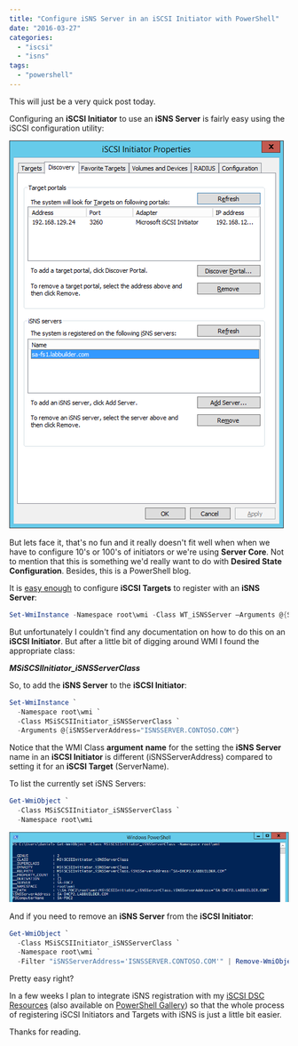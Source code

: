 ```yaml
---
title: "Configure iSNS Server in an iSCSI Initiator with PowerShell"
date: "2016-03-27"
categories:
  - "iscsi"
  - "isns"
tags:
  - "powershell"
---
```


This will just be a very quick post today.

Configuring an **iSCSI Initiator** to use an **iSNS Server** is fairly easy using the iSCSI configuration utility:

![ss_isns_guiinitiatorconfig](/images/ss_isns_guiinitiatorconfig.png)

But lets face it, that's no fun and it really doesn't fit well when when we have to configure 10's or 100's of initiators or we're using **Server Core**. Not to mention that this is something we'd really want to do with **Desired State Configuration**. Besides, this is a PowerShell blog.

It is [easy enough](https://blogs.technet.microsoft.com/filecab/2012/06/08/iscsi-target-cmdlet-reference/) to configure **iSCSI Targets** to register with an **iSNS Server**:


```powershell
Set-WmiInstance -Namespace root\wmi -Class WT_iSNSServer –Arguments @{ServerName="ISNSSERVER.CONTOSO.COM"}
```

But unfortunately I couldn't find any documentation on how to do this on an **iSCSI Initiator**. But after a little bit of digging around WMI I found the appropriate class:

_**MSiSCSIInitiator\_iSNSServerClass**_

So, to add the **iSNS Server** to the **iSCSI Initiator**:


```powershell
Set-WmiInstance `
  -Namespace root\wmi `
  -Class MSiSCSIInitiator_iSNSServerClass `
  -Arguments @{iSNSServerAddress="ISNSSERVER.CONTOSO.COM"}
```

Notice that the WMI Class **argument** **name** for the setting the **iSNS Server** name in an **iSCSI Initiator** is different (iSNSServerAddress) compared to setting it for an **iSCSI Target** (ServerName).

To list the currently set iSNS Servers:


```powershell
Get-WmiObject `
  -Class MSiSCSIInitiator_iSNSServerClass `
  -Namespace root\wmi
```

![ss_isns_getlistservers](/images/ss_isns_getlistservers.png)

And if you need to remove an **iSNS Server** from the **iSCSI Initiator**:


```powershell
Get-WmiObject `
  -Class MSiSCSIInitiator_iSNSServerClass `
  -Namespace root\wmi `
  -Filter "iSNSServerAddress='ISNSSERVER.CONTOSO.COM'" | Remove-WmiObject -Verbose
```

Pretty easy right?

In a few weeks I plan to integrate iSNS registration with my [iSCSI DSC Resources](https://github.com/PlagueHO/ciSCSI) (also available on [PowerShell Gallery](https://www.powershellgallery.com/packages/ciSCSI/1.0.0.14)) so that the whole process of registering iSCSI Initiators and Targets with iSNS is just a little bit easier.

Thanks for reading.


